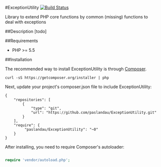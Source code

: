#ExceptionUtility
[![Build Status](https://travis-ci.org/paslandau/ExceptionUtility.svg?branch=master)](https://travis-ci.org/paslandau/ExceptionUtility)

Library to extend PHP core functions by common (missing) functions to deal with exceptions

##Description
[todo]

##Requirements

- PHP >= 5.5

##Installation

The recommended way to install ExceptionUtility is through [Composer](http://getcomposer.org/).

    curl -sS https://getcomposer.org/installer | php

Next, update your project's composer.json file to include ExceptionUtility:

    {
        "repositories": [
            {
                "type": "git",
                "url": "https://github.com/paslandau/ExceptionUtility.git"
            }
        ],
        "require": {
             "paslandau/ExceptionUtility": "~0"
        }
    }

After installing, you need to require Composer's autoloader:
```php

require 'vendor/autoload.php';
```